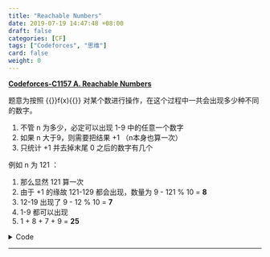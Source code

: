```yaml
---
title: "Reachable Numbers"
date: 2019-07-19 14:47:48 +08:00
draft: false
categories: [CF]
tags: ["Codeforces", "思维"]
card: false
weight: 0
---
```


**[ Codeforces-C1157 A. Reachable Numbers ](https://codeforces.com/contest/1157/problem/A)**

<!--more-->

题意为按照 {{<latex>}}f(x){{</latex>}} 对某个数进行操作，在这个过程中一共会出现多少种不同的数字。

1. 不管 n 为多少，必定可以出现 1-9 中的任意一个数字
2. 如果 n 大于9，则需要把结果 +1 （n本身也算一次）
3. 只统计 +1 并去掉末尾 0 之后的数字有几个

例如 n 为 121 ：

1. 那么显然 121 算一次
2. 由于 +1 的缘故 121-129 都会出现，数量为 9 - 121 % 10 = **8**
3. 12-19 出现了 9 - 12 % 10 = **7**
4. 1-9 都可以出现
5. 1 + 8 + 7 + 9 = **25**

<details>
<summary>Code</summary>

```cpp
/**
 *    author: Akvicor
 *    created: 2019-07-19 14-33-13
**/

#include <bits/stdc++.h>

using namespace std;

#ifdef DEBUG
string to_string(string s) {
	return '"' + s + '"';
}

string to_string(const char* s) {
	return to_string((string) s);
}

string to_string(bool b) {
return (b ? "true" : "false");
}

template <typename A, typename B>
string to_string(pair<A, B> p) {
	return "(" + to_string(p.first) + ", " + to_string(p.second) + ")";
}

template <typename A>
string to_string(A v) {
	bool first = true;
	string res = "{";
	for (const auto &x : v) {
		if (!first) {
			res += ", ";
		}
		first = false;
		res += to_string(x);
	}
	res += "}";
	return res;
}

void debug_out() { cerr << endl; }

template <typename Head, typename... Tail>
void debug_out(Head H, Tail... T) {
	cerr << " " << to_string(H);
	debug_out(T...);
}
#endif

#ifdef DEBUG
#define debug(...) cerr << "[" << #__VA_ARGS__ << "]:", debug_out(__VA_ARGS__)
#else
#define debug(...) 17
#endif

#ifdef DEBUG
#define FAST_IO 17
#else
#define FAST_IO ios::sync_with_stdio(false);cin.tie(0);cout.tie(0)
#define endl '\n'
#endif

#define LL long long
#define ULL unsigned long long
#define rep(i, n) for(int i = 0; i < (n); ++i)
#define reep(i, n) for(int i = 0; i <= (n); ++i)
#define lop(i, a, n) for(int i = a; i < (n); ++i)
#define loop(i, a, n) for(int i = a; i <= (n); ++i)
#define ALL(v) (v).begin(), (v).end()
#define PB push_back
#define VI vector<int>
#define PII pair<int,int>
#define FI first
#define SE second
#define SZ(x) ((int)(x).size())

const double EPS = 1e-6;
const double PI = acos(-1.0);
const int INF = 0x3f3f3f3f;
const LL LINF = 0x7f7f7f7f7f7f7f7f;
const int MAXN = (int)1e6 + 10;
const int MOD = (int)1e9 + 7;

int n;

int main(){
	FAST_IO;

	while(cin >> n){
		int cnt = 9 + (n > 9);
		while(n > 9){
			cnt += 9 - (n % 10);
			n /= 10;
		}
		cout << cnt << endl;
	}

	return 0;
}


```
</details>

----


